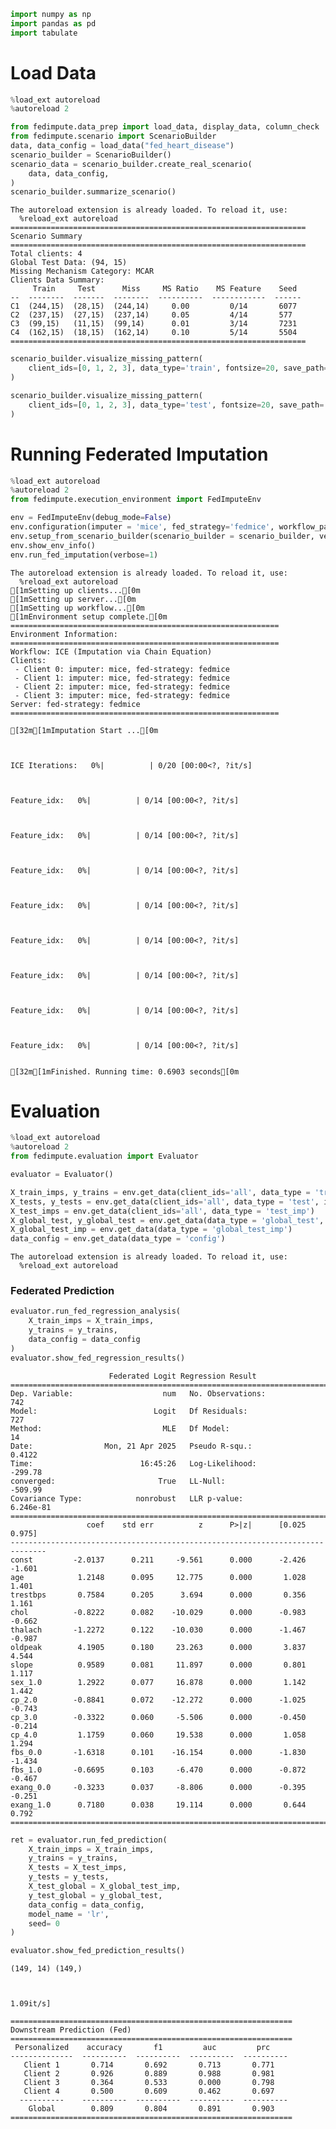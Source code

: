
```python
import numpy as np
import pandas as pd
import tabulate
```

# Load Data


```python
%load_ext autoreload
%autoreload 2

from fedimpute.data_prep import load_data, display_data, column_check
from fedimpute.scenario import ScenarioBuilder
data, data_config = load_data("fed_heart_disease")
scenario_builder = ScenarioBuilder()
scenario_data = scenario_builder.create_real_scenario(
    data, data_config,
)
scenario_builder.summarize_scenario()
```

    The autoreload extension is already loaded. To reload it, use:
      %reload_ext autoreload
    ==================================================================
    Scenario Summary
    ==================================================================
    Total clients: 4
    Global Test Data: (94, 15)
    Missing Mechanism Category: MCAR
    Clients Data Summary:
         Train     Test      Miss     MS Ratio    MS Feature    Seed
    --  --------  -------  --------  ----------  ------------  ------
    C1  (244,15)  (28,15)  (244,14)     0.00         0/14       6077
    C2  (237,15)  (27,15)  (237,14)     0.05         4/14       577
    C3  (99,15)   (11,15)  (99,14)      0.01         3/14       7231
    C4  (162,15)  (18,15)  (162,14)     0.10         5/14       5504
    ==================================================================
    
    


```python
scenario_builder.visualize_missing_pattern(
    client_ids=[0, 1, 2, 3], data_type='train', fontsize=20, save_path='./plots/real_pattern_train.png'
)
```


```python
scenario_builder.visualize_missing_pattern(
    client_ids=[0, 1, 2, 3], data_type='test', fontsize=20, save_path='./plots/real_pattern_test.png'
)
```

# Running Federated Imputation


```python
%load_ext autoreload
%autoreload 2
from fedimpute.execution_environment import FedImputeEnv

env = FedImputeEnv(debug_mode=False)
env.configuration(imputer = 'mice', fed_strategy='fedmice', workflow_params = {'early_stopping_metric': 'loss'})
env.setup_from_scenario_builder(scenario_builder = scenario_builder, verbose=1)
env.show_env_info()
env.run_fed_imputation(verbose=1)
```

    The autoreload extension is already loaded. To reload it, use:
      %reload_ext autoreload
    [1mSetting up clients...[0m
    [1mSetting up server...[0m
    [1mSetting up workflow...[0m
    [1mEnvironment setup complete.[0m
    ============================================================
    Environment Information:
    ============================================================
    Workflow: ICE (Imputation via Chain Equation)
    Clients:
     - Client 0: imputer: mice, fed-strategy: fedmice
     - Client 1: imputer: mice, fed-strategy: fedmice
     - Client 2: imputer: mice, fed-strategy: fedmice
     - Client 3: imputer: mice, fed-strategy: fedmice
    Server: fed-strategy: fedmice
    ============================================================
    
    [32m[1mImputation Start ...[0m
    


    ICE Iterations:   0%|          | 0/20 [00:00<?, ?it/s]



    Feature_idx:   0%|          | 0/14 [00:00<?, ?it/s]



    Feature_idx:   0%|          | 0/14 [00:00<?, ?it/s]



    Feature_idx:   0%|          | 0/14 [00:00<?, ?it/s]



    Feature_idx:   0%|          | 0/14 [00:00<?, ?it/s]



    Feature_idx:   0%|          | 0/14 [00:00<?, ?it/s]



    Feature_idx:   0%|          | 0/14 [00:00<?, ?it/s]



    Feature_idx:   0%|          | 0/14 [00:00<?, ?it/s]



    Feature_idx:   0%|          | 0/14 [00:00<?, ?it/s]


    [32m[1mFinished. Running time: 0.6903 seconds[0m
    

# Evaluation


```python
%load_ext autoreload
%autoreload 2
from fedimpute.evaluation import Evaluator

evaluator = Evaluator()

X_train_imps, y_trains = env.get_data(client_ids='all', data_type = 'train_imp', include_y=True)
X_tests, y_tests = env.get_data(client_ids='all', data_type = 'test', include_y=True)
X_test_imps = env.get_data(client_ids='all', data_type = 'test_imp')
X_global_test, y_global_test = env.get_data(data_type = 'global_test', include_y = True)
X_global_test_imp = env.get_data(data_type = 'global_test_imp')
data_config = env.get_data(data_type = 'config')
```

    The autoreload extension is already loaded. To reload it, use:
      %reload_ext autoreload
    

### Federated Prediction


```python
evaluator.run_fed_regression_analysis(
    X_train_imps = X_train_imps,
    y_trains = y_trains,
    data_config = data_config
)
evaluator.show_fed_regression_results()
```

                          Federated Logit Regression Result                       
    ==============================================================================
    Dep. Variable:                    num   No. Observations:                  742
    Model:                          Logit   Df Residuals:                      727
    Method:                           MLE   Df Model:                           14
    Date:                Mon, 21 Apr 2025   Pseudo R-squ.:                  0.4122
    Time:                        16:45:26   Log-Likelihood:                -299.78
    converged:                       True   LL-Null:                       -509.99
    Covariance Type:            nonrobust   LLR p-value:                 6.246e-81
    ==============================================================================
                     coef    std err          z      P>|z|      [0.025      0.975]
    ------------------------------------------------------------------------------
    const         -2.0137      0.211     -9.561      0.000      -2.426      -1.601
    age            1.2148      0.095     12.775      0.000       1.028       1.401
    trestbps       0.7584      0.205      3.694      0.000       0.356       1.161
    chol          -0.8222      0.082    -10.029      0.000      -0.983      -0.662
    thalach       -1.2272      0.122    -10.030      0.000      -1.467      -0.987
    oldpeak        4.1905      0.180     23.263      0.000       3.837       4.544
    slope          0.9589      0.081     11.897      0.000       0.801       1.117
    sex_1.0        1.2922      0.077     16.878      0.000       1.142       1.442
    cp_2.0        -0.8841      0.072    -12.272      0.000      -1.025      -0.743
    cp_3.0        -0.3322      0.060     -5.506      0.000      -0.450      -0.214
    cp_4.0         1.1759      0.060     19.538      0.000       1.058       1.294
    fbs_0.0       -1.6318      0.101    -16.154      0.000      -1.830      -1.434
    fbs_1.0       -0.6695      0.103     -6.470      0.000      -0.872      -0.467
    exang_0.0     -0.3233      0.037     -8.806      0.000      -0.395      -0.251
    exang_1.0      0.7180      0.038     19.114      0.000       0.644       0.792
    ==============================================================================
    


```python
ret = evaluator.run_fed_prediction(
    X_train_imps = X_train_imps,
    y_trains = y_trains,
    X_tests = X_test_imps,
    y_tests = y_tests,
    X_test_global = X_global_test_imp,
    y_test_global = y_global_test,
    data_config = data_config,
    model_name = 'lr',
    seed= 0
)

evaluator.show_fed_prediction_results()
```

    (149, 14) (149,)
    

                                                                    1.09it/s]

    ===============================================================
    Downstream Prediction (Fed)
    ===============================================================
     Personalized    accuracy       f1         auc         prc
    --------------  ----------  ----------  ----------  ----------
       Client 1       0.714       0.692       0.713       0.771
       Client 2       0.926       0.889       0.988       0.981
       Client 3       0.364       0.533       0.000       0.798
       Client 4       0.500       0.609       0.462       0.697
      ----------    ----------  ----------  ----------  ----------
        Global        0.809       0.804       0.891       0.903
    ===============================================================
    

    
